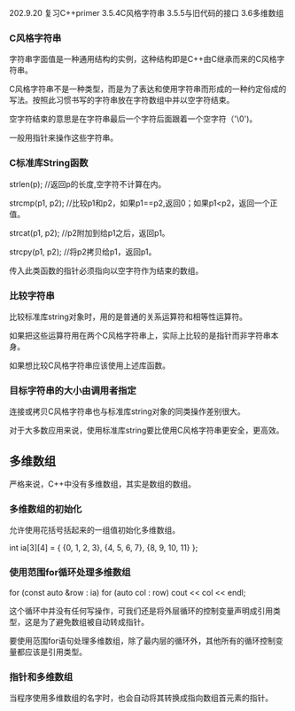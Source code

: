 202.9.20
复习C++primer 3.5.4C风格字符串 3.5.5与旧代码的接口 3.6多维数组

### C风格字符串
字符串字面值是一种通用结构的实例，这种结构即是C++由C继承而来的C风格字符串。

C风格字符串不是一种类型，而是为了表达和使用字符串而形成的一种约定俗成的写法。按照此习惯书写的字符串放在字符数组中并以空字符结束。

空字符结束的意思是在字符串最后一个字符后面跟着一个空字符（'\0')。

一般用指针来操作这些字符串。

### C标准库String函数
strlen(p);  //返回p的长度,空字符不计算在内。

strcmp(p1, p2);  //比较p1和p2，如果p1==p2,返回0；如果p1<p2，返回一个正值。

strcat(p1, p2);  //p2附加到给p1之后，返回p1。

strcpy(p1, p2);  //将p2拷贝给p1，返回p1。

传入此类函数的指针必须指向以空字符作为结束的数组。

### 比较字符串
比较标准库string对象时，用的是普通的关系运算符和相等性运算符。

如果把这些运算符用在两个C风格字符串上，实际上比较的是指针而非字符串本身。

如果想比较C风格字符串应该使用上述库函数。

### 目标字符串的大小由调用者指定
连接或拷贝C风格字符串也与标准库string对象的同类操作差别很大。

对于大多数应用来说，使用标准库string要比使用C风格字符串更安全，更高效。

## 多维数组
严格来说，C++中没有多维数组，其实是数组的数组。

### 多维数组的初始化
允许使用花括号括起来的一组值初始化多维数组。

int ia[3][4] = {
    {0, 1, 2, 3},
    {4, 5, 6, 7},
    {8, 9, 10, 11}
};

### 使用范围for循环处理多维数组
for (const auto &row : ia)
    for (auto col : row)
        cout << col << endl;

这个循环中并没有任何写操作，可我们还是将外层循环的控制变量声明成引用类型，这是为了避免数组被自动转成指针。

要使用范围for语句处理多维数组，除了最内层的循环外，其他所有的循环控制变量都应该是引用类型。

### 指针和多维数组
当程序使用多维数组的名字时，也会自动将其转换成指向数组首元素的指针。

